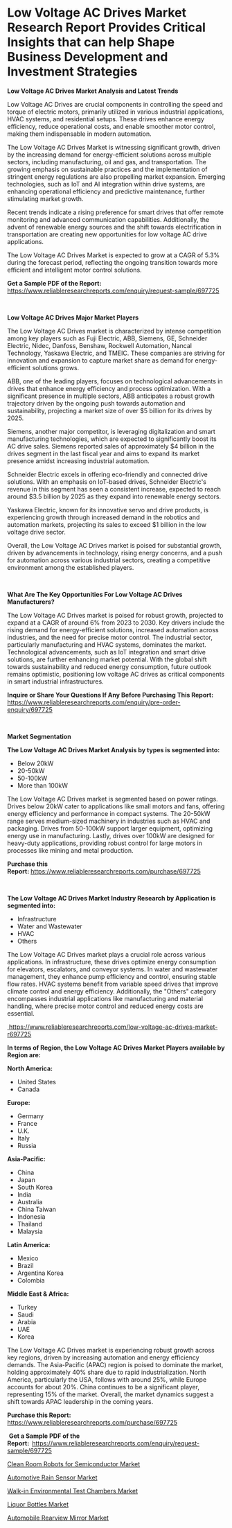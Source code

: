 <p><h1>Low Voltage AC Drives Market Research Report Provides Critical Insights that can help Shape Business Development and Investment Strategies</h1></p><p><strong>Low Voltage AC Drives Market Analysis and Latest Trends</strong></p>
<p><p>Low Voltage AC Drives are crucial components in controlling the speed and torque of electric motors, primarily utilized in various industrial applications, HVAC systems, and residential setups. These drives enhance energy efficiency, reduce operational costs, and enable smoother motor control, making them indispensable in modern automation. </p><p>The Low Voltage AC Drives Market is witnessing significant growth, driven by the increasing demand for energy-efficient solutions across multiple sectors, including manufacturing, oil and gas, and transportation. The growing emphasis on sustainable practices and the implementation of stringent energy regulations are also propelling market expansion. Emerging technologies, such as IoT and AI integration within drive systems, are enhancing operational efficiency and predictive maintenance, further stimulating market growth.</p><p>Recent trends indicate a rising preference for smart drives that offer remote monitoring and advanced communication capabilities. Additionally, the advent of renewable energy sources and the shift towards electrification in transportation are creating new opportunities for low voltage AC drive applications. </p><p>The Low Voltage AC Drives Market is expected to grow at a CAGR of 5.3% during the forecast period, reflecting the ongoing transition towards more efficient and intelligent motor control solutions.</p></p>
<p><strong>Get a Sample PDF of the Report:&nbsp;</strong> <a href="https://www.reliableresearchreports.com/enquiry/request-sample/697725?utm_campaign=5&utm_medium=2&utm_source=Github&utm_content=ia&utm_term=10122024&utm_id=low-voltage-ac-drives">https://www.reliableresearchreports.com/enquiry/request-sample/697725</a></p>
<p>&nbsp;</p>
<p><strong>Low Voltage AC Drives Major Market Players</strong></p>
<p><p>The Low Voltage AC Drives market is characterized by intense competition among key players such as Fuji Electric, ABB, Siemens, GE, Schneider Electric, Nidec, Danfoss, Benshaw, Rockwell Automation, Nancal Technology, Yaskawa Electric, and TMEIC. These companies are striving for innovation and expansion to capture market share as demand for energy-efficient solutions grows.</p><p>ABB, one of the leading players, focuses on technological advancements in drives that enhance energy efficiency and process optimization. With a significant presence in multiple sectors, ABB anticipates a robust growth trajectory driven by the ongoing push towards automation and sustainability, projecting a market size of over $5 billion for its drives by 2025.</p><p>Siemens, another major competitor, is leveraging digitalization and smart manufacturing technologies, which are expected to significantly boost its AC drive sales. Siemens reported sales of approximately $4 billion in the drives segment in the last fiscal year and aims to expand its market presence amidst increasing industrial automation.</p><p>Schneider Electric excels in offering eco-friendly and connected drive solutions. With an emphasis on IoT-based drives, Schneider Electric's revenue in this segment has seen a consistent increase, expected to reach around $3.5 billion by 2025 as they expand into renewable energy sectors.</p><p>Yaskawa Electric, known for its innovative servo and drive products, is experiencing growth through increased demand in the robotics and automation markets, projecting its sales to exceed $1 billion in the low voltage drive sector.</p><p>Overall, the Low Voltage AC Drives market is poised for substantial growth, driven by advancements in technology, rising energy concerns, and a push for automation across various industrial sectors, creating a competitive environment among the established players.</p></p>
<p>&nbsp;</p>
<p><strong>What Are The Key Opportunities For Low Voltage AC Drives Manufacturers?</strong></p>
<p><p>The Low Voltage AC Drives market is poised for robust growth, projected to expand at a CAGR of around 6% from 2023 to 2030. Key drivers include the rising demand for energy-efficient solutions, increased automation across industries, and the need for precise motor control. The industrial sector, particularly manufacturing and HVAC systems, dominates the market. Technological advancements, such as IoT integration and smart drive solutions, are further enhancing market potential. With the global shift towards sustainability and reduced energy consumption, future outlook remains optimistic, positioning low voltage AC drives as critical components in smart industrial infrastructures.</p></p>
<p><strong>Inquire or Share Your Questions If Any Before Purchasing This Report:</strong> <a href="https://www.reliableresearchreports.com/enquiry/pre-order-enquiry/697725?utm_campaign=5&utm_medium=2&utm_source=Github&utm_content=ia&utm_term=10122024&utm_id=low-voltage-ac-drives">https://www.reliableresearchreports.com/enquiry/pre-order-enquiry/697725</a></p>
<p>&nbsp;</p>
<p><strong>Market Segmentation</strong></p>
<p><strong>The Low Voltage AC Drives Market Analysis by types is segmented into:</strong></p>
<p><ul><li>Below 20kW</li><li>20-50kW</li><li>50-100kW</li><li>More than 100kW</li></ul></p>
<p><p>The Low Voltage AC Drives market is segmented based on power ratings. Drives below 20kW cater to applications like small motors and fans, offering energy efficiency and performance in compact systems. The 20-50kW range serves medium-sized machinery in industries such as HVAC and packaging. Drives from 50-100kW support larger equipment, optimizing energy use in manufacturing. Lastly, drives over 100kW are designed for heavy-duty applications, providing robust control for large motors in processes like mining and metal production.</p></p>
<p><strong>Purchase this Report:&nbsp;</strong><a href="https://www.reliableresearchreports.com/purchase/697725?utm_campaign=5&utm_medium=2&utm_source=Github&utm_content=ia&utm_term=10122024&utm_id=low-voltage-ac-drives">https://www.reliableresearchreports.com/purchase/697725</a></p>
<p>&nbsp;</p>
<p><strong>The Low Voltage AC Drives Market Industry Research by Application is segmented into:</strong></p>
<p><ul><li>Infrastructure</li><li>Water and Wastewater</li><li>HVAC</li><li>Others</li></ul></p>
<p><p>The Low Voltage AC Drives market plays a crucial role across various applications. In infrastructure, these drives optimize energy consumption for elevators, escalators, and conveyor systems. In water and wastewater management, they enhance pump efficiency and control, ensuring stable flow rates. HVAC systems benefit from variable speed drives that improve climate control and energy efficiency. Additionally, the "Others" category encompasses industrial applications like manufacturing and material handling, where precise motor control and reduced energy costs are essential.</p></p>
<p><a href="https://www.reliableresearchreports.com/low-voltage-ac-drives-market-r697725?utm_campaign=5&utm_medium=2&utm_source=Github&utm_content=ia&utm_term=10122024&utm_id=low-voltage-ac-drives">&nbsp;https://www.reliableresearchreports.com/low-voltage-ac-drives-market-r697725</a></p>
<p><strong>In terms of Region, the Low Voltage AC Drives Market Players available by Region are:</strong></p>
<p>
    <p> <strong> North America: </strong>
        <ul>
            <li>United States</li>
            <li>Canada</li>
        </ul>
        </p> 
    <p> <strong> Europe: </strong>
        <ul>
            <li>Germany</li>
            <li>France</li>
            <li>U.K.</li>
            <li>Italy</li>
            <li>Russia</li>
        </ul>
        </p> 
    <p> <strong> Asia-Pacific: </strong>
        <ul>
            <li>China</li>
            <li>Japan</li>
            <li>South Korea</li>
            <li>India</li>
            <li>Australia</li>
            <li>China Taiwan</li>
            <li>Indonesia</li>
            <li>Thailand</li>
            <li>Malaysia</li>
        </ul>
        </p> 
    <p> <strong> Latin America: </strong>
        <ul>
            <li>Mexico</li>
            <li>Brazil</li>
            <li>Argentina Korea</li>
            <li>Colombia</li>
        </ul>
        </p> 
    <p> <strong> Middle East & Africa: </strong>
        <ul>
            <li>Turkey</li>
            <li>Saudi</li>
            <li>Arabia</li>
            <li>UAE</li>
            <li>Korea</li>
        </ul>
    </p>
    </p>
<p><p>The Low Voltage AC Drives market is experiencing robust growth across key regions, driven by increasing automation and energy efficiency demands. The Asia-Pacific (APAC) region is poised to dominate the market, holding approximately 40% share due to rapid industrialization. North America, particularly the USA, follows with around 25%, while Europe accounts for about 20%. China continues to be a significant player, representing 15% of the market. Overall, the market dynamics suggest a shift towards APAC leadership in the coming years.</p></p>
<p><strong>Purchase this Report: </strong><a href="https://www.reliableresearchreports.com/purchase/697725?utm_campaign=5&utm_medium=2&utm_source=Github&utm_content=ia&utm_term=10122024&utm_id=low-voltage-ac-drives">https://www.reliableresearchreports.com/purchase/697725</a></p>
<p>&nbsp;<strong>Get a Sample PDF of the Report:&nbsp;&nbsp;</strong><a href="https://www.reliableresearchreports.com/enquiry/request-sample/697725?utm_campaign=5&utm_medium=2&utm_source=Github&utm_content=ia&utm_term=10122024&utm_id=low-voltage-ac-drives">https://www.reliableresearchreports.com/enquiry/request-sample/697725</a></p>
<p><strong></strong></p>
<p><p><a href="https://github.com/NarcisoFerry/Market-Research-Report-List-1/blob/main/clean-room-robots-for-semiconductor-market.md?utm_campaign=5&utm_medium=2&utm_source=Github&utm_content=ia&utm_term=10122024&utm_id=low-voltage-ac-drives">Clean Room Robots for Semiconductor Market</a></p><p><a href="https://www.linkedin.com/pulse/automotive-rain-sensor-market2024-2031-industry-insights-investment-f6vgf?utm_campaign=5&utm_medium=2&utm_source=Github&utm_content=ia&utm_term=10122024&utm_id=low-voltage-ac-drives">Automotive Rain Sensor Market</a></p><p><a href="https://github.com/globismark/Market-Research-Report-List-5/blob/main/walk-in-environmental-test-chambers-market.md?utm_campaign=5&utm_medium=2&utm_source=Github&utm_content=ia&utm_term=10122024&utm_id=low-voltage-ac-drives">Walk-in Environmental Test Chambers Market</a></p><p><a href="https://www.linkedin.com/pulse/futur-trend-quest-sl8ue?utm_campaign=5&utm_medium=2&utm_source=Github&utm_content=ia&utm_term=10122024&utm_id=low-voltage-ac-drives">Liquor Bottles Market</a></p><p><a href="https://www.linkedin.com/pulse/automobile-rearview-mirror-market-growth-key-factors-driving-yswqc?utm_campaign=5&utm_medium=2&utm_source=Github&utm_content=ia&utm_term=10122024&utm_id=low-voltage-ac-drives">Automobile Rearview Mirror Market</a></p></p>
